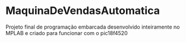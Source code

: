# MaquinaDeVendasAutomatica
Projeto final de programação embarcada desenvolvido inteiramente no MPLAB e criado para funcionar com o pic18f4520
